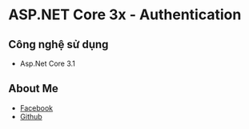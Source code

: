 ﻿# ASP.NET Core 3x - Authentication
## Công nghệ sử dụng
- Asp.Net Core 3.1
## About Me
- [Facebook](https://fb.com/vuduc.cuong4)
- [Github](https://github.com/vuduccuong)